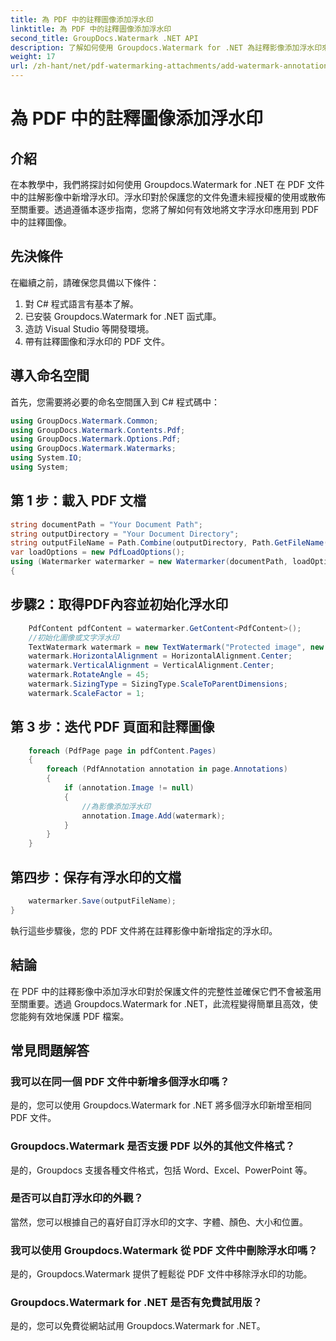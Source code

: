 ```yaml
---
title: 為 PDF 中的註釋圖像添加浮水印
linktitle: 為 PDF 中的註釋圖像添加浮水印
second_title: GroupDocs.Watermark .NET API
description: 了解如何使用 Groupdocs.Watermark for .NET 為註釋影像添加浮水印來保護您的 PDF 文件。
weight: 17
url: /zh-hant/net/pdf-watermarking-attachments/add-watermark-annotation-images-pdf/
---
```


# 為 PDF 中的註釋圖像添加浮水印

## 介紹
在本教學中，我們將探討如何使用 Groupdocs.Watermark for .NET 在 PDF 文件中的註解影像中新增浮水印。浮水印對於保護您的文件免遭未經授權的使用或散佈至關重要。透過遵循本逐步指南，您將了解如何有效地將文字浮水印應用到 PDF 中的註釋圖像。
## 先決條件
在繼續之前，請確保您具備以下條件：
1. 對 C# 程式語言有基本了解。
2. 已安裝 Groupdocs.Watermark for .NET 函式庫。
3. 造訪 Visual Studio 等開發環境。
4. 帶有註釋圖像和浮水印的 PDF 文件。

## 導入命名空間
首先，您需要將必要的命名空間匯入到 C# 程式碼中：
```csharp
using GroupDocs.Watermark.Common;
using GroupDocs.Watermark.Contents.Pdf;
using GroupDocs.Watermark.Options.Pdf;
using GroupDocs.Watermark.Watermarks;
using System.IO;
using System;
```
## 第 1 步：載入 PDF 文檔
```csharp
string documentPath = "Your Document Path";
string outputDirectory = "Your Document Directory";
string outputFileName = Path.Combine(outputDirectory, Path.GetFileName(documentPath));
var loadOptions = new PdfLoadOptions();
using (Watermarker watermarker = new Watermarker(documentPath, loadOptions))
{
```
## 步驟2：取得PDF內容並初始化浮水印
```csharp
    PdfContent pdfContent = watermarker.GetContent<PdfContent>();
    //初始化圖像或文字浮水印
    TextWatermark watermark = new TextWatermark("Protected image", new Font("Arial", 8));
    watermark.HorizontalAlignment = HorizontalAlignment.Center;
    watermark.VerticalAlignment = VerticalAlignment.Center;
    watermark.RotateAngle = 45;
    watermark.SizingType = SizingType.ScaleToParentDimensions;
    watermark.ScaleFactor = 1;
```
## 第 3 步：迭代 PDF 頁面和註釋圖像
```csharp
    foreach (PdfPage page in pdfContent.Pages)
    {
        foreach (PdfAnnotation annotation in page.Annotations)
        {
            if (annotation.Image != null)
            {
                //為影像添加浮水印
                annotation.Image.Add(watermark);
            }
        }
    }
```
## 第四步：保存有浮水印的文檔
```csharp
    watermarker.Save(outputFileName);
}
```
執行這些步驟後，您的 PDF 文件將在註釋影像中新增指定的浮水印。

## 結論
在 PDF 中的註釋影像中添加浮水印對於保護文件的完整性並確保它們不會被濫用至關重要。透過 Groupdocs.Watermark for .NET，此流程變得簡單且高效，使您能夠有效地保護 PDF 檔案。
## 常見問題解答
### 我可以在同一個 PDF 文件中新增多個浮水印嗎？
是的，您可以使用 Groupdocs.Watermark for .NET 將多個浮水印新增至相同 PDF 文件。
### Groupdocs.Watermark 是否支援 PDF 以外的其他文件格式？
是的，Groupdocs 支援各種文件格式，包括 Word、Excel、PowerPoint 等。
### 是否可以自訂浮水印的外觀？
當然，您可以根據自己的喜好自訂浮水印的文字、字體、顏色、大小和位置。
### 我可以使用 Groupdocs.Watermark 從 PDF 文件中刪除浮水印嗎？
是的，Groupdocs.Watermark 提供了輕鬆從 PDF 文件中移除浮水印的功能。
### Groupdocs.Watermark for .NET 是否有免費試用版？
是的，您可以免費從網站試用 Groupdocs.Watermark for .NET。